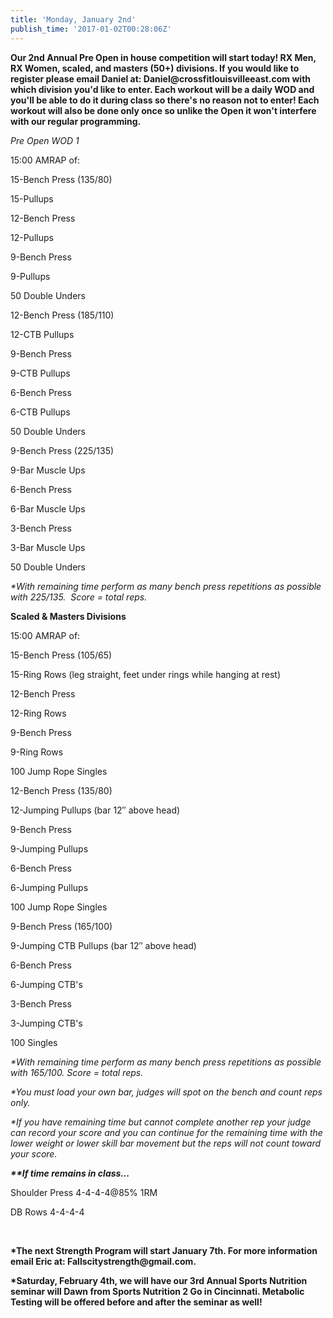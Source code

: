 ```yaml
---
title: 'Monday, January 2nd'
publish_time: '2017-01-02T00:28:06Z'
---
```


**Our 2nd Annual Pre Open in house competition will start today! RX Men,
RX Women, scaled, and masters (50+) divisions. If you would like to
register please email Daniel at: Daniel\@crossfitlouisvilleeast.com with
which division you'd like to enter. Each workout will be a daily WOD and
you'll be able to do it during class so there's no reason not to enter!
Each workout will also be done only once so unlike the Open it won't
interfere with our regular programming.**

*Pre Open WOD 1*

15:00 AMRAP of:

15-Bench Press (135/80)

15-Pullups

12-Bench Press

12-Pullups

9-Bench Press

9-Pullups

50 Double Unders

12-Bench Press (185/110)

12-CTB Pullups

9-Bench Press

9-CTB Pullups

6-Bench Press

6-CTB Pullups

50 Double Unders

9-Bench Press (225/135)

9-Bar Muscle Ups

6-Bench Press

6-Bar Muscle Ups

3-Bench Press

3-Bar Muscle Ups

50 Double Unders

*\*With remaining time perform as many bench press repetitions as
possible with 225/135.  Score = total reps.*

**Scaled & Masters Divisions**

15:00 AMRAP of:

15-Bench Press (105/65)

15-Ring Rows (leg straight, feet under rings while hanging at rest)

12-Bench Press

12-Ring Rows

9-Bench Press

9-Ring Rows

100 Jump Rope Singles

12-Bench Press (135/80)

12-Jumping Pullups (bar 12″ above head)

9-Bench Press

9-Jumping Pullups

6-Bench Press

6-Jumping Pullups

100 Jump Rope Singles

9-Bench Press (165/100)

9-Jumping CTB Pullups (bar 12″ above head)

6-Bench Press

6-Jumping CTB's

3-Bench Press

3-Jumping CTB's

100 Singles

*\*With remaining time perform as many bench press repetitions as
possible with 165/100. Score = total reps.*

*\*You must load your own bar, judges will spot on the bench and count
reps only.*

*\*If you have remaining time but cannot complete another rep your judge
can record your score and you can continue for the remaining time with
the lower weight or lower skill bar movement but the reps will not count
toward your score.*

***\*\*If time remains in class...***

Shoulder Press 4-4-4-4\@85% 1RM

DB Rows 4-4-4-4

 

**\*The next Strength Program will start January 7th. For more
information email Eric at: Fallscitystrength\@gmail.com.**

**\*Saturday, February 4th, we will have our 3rd Annual Sports Nutrition
seminar will Dawn from Sports Nutrition 2 Go in Cincinnati. Metabolic
Testing will be offered before and after the seminar as well!**

